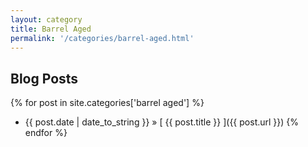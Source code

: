 ```yaml
---
layout: category
title: Barrel Aged
permalink: '/categories/barrel-aged.html'
---
```


## Blog Posts

{% for post in site.categories['barrel aged'] %}
  * {{ post.date | date_to_string }} &raquo; [ {{ post.title }} ]({{ post.url }})
{% endfor %}
